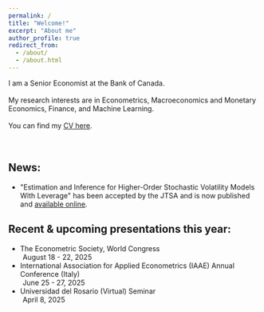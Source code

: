```yaml
---
permalink: /
title: "Welcome!"
excerpt: "About me"
author_profile: true
redirect_from: 
  - /about/
  - /about.html
---
```

I am a Senior Economist at the Bank of Canada.
<br />
<br />
My research interests are in Econometrics, Macroeconomics and Monetary Economics, Finance, and Machine Learning. 
<br />
<br />
You can find my [CV here](https://roga11.github.io/gabrielrodriguez.github.io/files/RodriguezRondon_CV_20250702.pdf). 
<br />
<br />
<br />
## News:
<ul>
  <li> "Estimation and Inference for Higher-Order Stochastic Volatility Models With Leverage" has been accepted by the JTSA and is now published and <a href=" https://doi.org/10.1111/jtsa.12851">available online</a>.
  </li>
</ul>

## Recent & upcoming presentations this year:
<ul>
  <li>The Econometric Society, World Congress 
    <div style="margin-left: 5px;"> August 18 - 22, 2025 </div>
  </li>
  <li>International Association for Applied Econometrics (IAAE) Annual Conference (Italy)
    <div style="margin-left: 5px;"> June 25 - 27, 2025 </div>
  </li>
  <li>Universidad del Rosario (Virtual) Seminar
    <div style="margin-left: 5px;"> April 8, 2025 </div>
  </li>
</ul>

